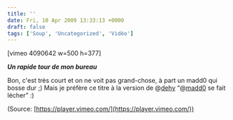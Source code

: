 ```yaml
---
title: ''
date: Fri, 10 Apr 2009 13:33:13 +0000
draft: false
tags: ['Soup', 'Uncategorized', 'Vidéo']
---
```


\[vimeo 4090642 w=500 h=377\]

**_Un rapide tour de mon bureau_**

Bon, c'est très court et on ne voit pas grand-chose, à part un madd0 qui bosse dur ;) Mais je préfère ce titre à la version de @[dehy](http://http//twitter.com/dehy) “@[madd0](http://http//twitter.com/madd0) se fait lécher” :)

(Source: [https://player.vimeo.com/](https://player.vimeo.com/))